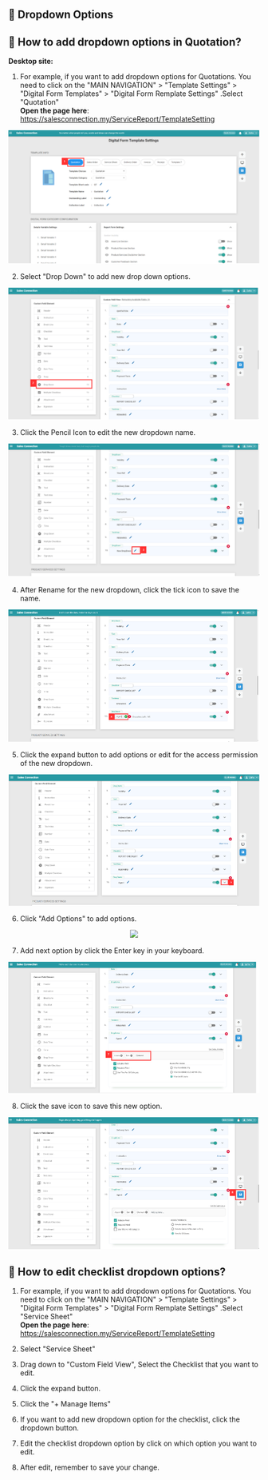 ## 🔽 Dropdown Options

## 🔑 How to add dropdown options in Quotation?

**Desktop site:**<br>

1. For example, if you want to add dropdown options for Quotations. You need to click on the "MAIN NAVIGATION" > "Template Settings" > "Digital Form Templates" > "Digital Form Remplate Settings" .Select "Quotation"<br>
   **Open the page here**: https://salesconnection.my/ServiceReport/TemplateSetting

<p align="center">
    <img src="img/Dropdown_options_in_Quotation_1.png">
  </p>

2. Select "Drop Down" to add new drop down options. 

<p align="center">
    <img src="img/Dropdown_options_in_Quotation_2.png">
  </p>
  
3. Click the Pencil Icon to edit the new dropdown name.

<p align="center">
    <img src="img/Dropdown_options_in_Quotation_3.png">
  </p>
  
4. After Rename for the new dropdown, click the tick icon to save the name.

<p align="center">
    <img src="img/Dropdown_options_in_Quotation_4.png">
  </p>
  
5. Click the expand button to add options or edit for the access permission of the new dropdown.

<p align="center">
    <img src="img/Dropdown_options_in_Quotation_5.png">
  </p>
  
6. Click "Add Options" to add options.

<p align="center">
    <img src="img/Dropdown _options_in_Quotation_6.png">
  </p>
  
7. Add next option by click the Enter key in your keyboard.

<p align="center">
    <img src="img/Dropdown_options_in_Quotation_7.png">
  </p>
  
8. Click the save icon to save this new option.

<p align="center">
    <img src="img/Dropdown_options_in_Quotation_8.png">
  </p>
  
## 🔑 How to edit checklist dropdown options?

1. For example, if you want to add dropdown options for Quotations. You need to click on the "MAIN NAVIGATION" > "Template Settings" > "Digital Form Templates" > "Digital Form Remplate Settings" .Select "Service Sheet"<br>
   **Open the page here**: https://salesconnection.my/ServiceReport/TemplateSetting

2. Select "Service Sheet"

3. Drag down to "Custom Field View", Select the Checklist that you want to edit.

4. Click the expand button.

5. Click the "+ Manage Items"

6. If you want to add new dropdown option for the checklist, click the dropdown button.

7. Edit the checklist dropdown option by click on which option you want to edit.

8. After edit, remember to save your change. <br><br>
